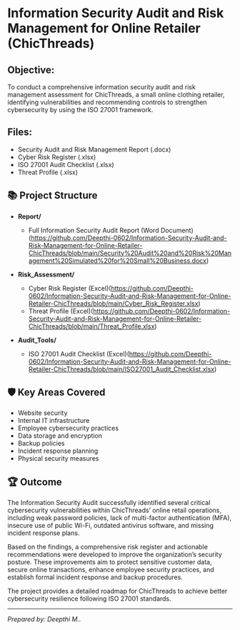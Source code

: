 # Information Security Audit and Risk Management for Online Retailer (ChicThreads)

## Objective:
To conduct a comprehensive information security audit and risk management assessment for ChicThreads, a small online clothing retailer, identifying vulnerabilities and recommending controls to strengthen cybersecurity by using the ISO 27001 framework.

## Files:
- Security Audit and Risk Management Report (.docx)
- Cyber Risk Register (.xlsx)
- ISO 27001 Audit Checklist (.xlsx)
- Threat Profile (.xlsx)

## 📚 Project Structure

- **Report/**
  - Full Information Security Audit Report (Word Document)(https://github.com/Deepthi-0602/Information-Security-Audit-and-Risk-Management-for-Online-Retailer-ChicThreads/blob/main/Security%20Audit%20and%20Risk%20Management%20Simulated%20for%20Small%20Business.docx)
- **Risk_Assessment/**
  - Cyber Risk Register (Excel)(https://github.com/Deepthi-0602/Information-Security-Audit-and-Risk-Management-for-Online-Retailer-ChicThreads/blob/main/Cyber_Risk_Register.xlsx)
  - Threat Profile (Excel)(https://github.com/Deepthi-0602/Information-Security-Audit-and-Risk-Management-for-Online-Retailer-ChicThreads/blob/main/Threat_Profile.xlsx)

- **Audit_Tools/**
  - ISO 27001 Audit Checklist (Excel)(https://github.com/Deepthi-0602/Information-Security-Audit-and-Risk-Management-for-Online-Retailer-ChicThreads/blob/main/ISO27001_Audit_Checklist.xlsx)

## 🛡️ Key Areas Covered

- Website security
- Internal IT infrastructure
- Employee cybersecurity practices
- Data storage and encryption
- Backup policies
- Incident response planning
- Physical security measures

## 🏆 Outcome

The Information Security Audit successfully identified several critical cybersecurity vulnerabilities within ChicThreads’ online retail operations, including weak password policies, lack of multi-factor authentication (MFA), insecure use of public Wi-Fi, outdated antivirus software, and missing incident response plans.

Based on the findings, a comprehensive risk register and actionable recommendations were developed to improve the organization’s security posture. These improvements aim to protect sensitive customer data, secure online transactions, enhance employee security practices, and establish formal incident response and backup procedures.

The project provides a detailed roadmap for ChicThreads to achieve better cybersecurity resilience following ISO 27001 standards.

---

*Prepared by: Deepthi M..*
